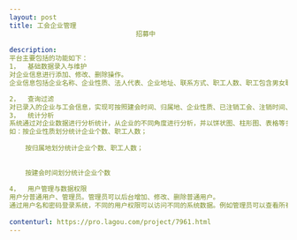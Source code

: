 ```yaml
---                
layout: post       
title: 工会企业管理
                                招募中
           
description: 
平台主要包括的功能如下：
1，	基础数据录入与维护
对企业信息进行添加、修改、删除操作。
企业信息包括企业名称、企业性质、法人代表、企业地址、联系方式、职工人数、职工包含男女职工人数、是否建会、建会时间、是否换届、获得的荣誉、注销时间、工会主席/副主席/委员/主要联系人的姓名、联系方式、行政职务。

2，	查询过滤
对已录入的企业与工会信息，实现可按照建会时间、归属地、企业性质、已注销工会、注销时间、企业名称、电话号码、任命、荣誉、换届年份查找过滤企业信息。效果图如下：
3，	统计分析
系统通过对企业数据进行分析统计，从企业的不同角度进行分析，并以饼状图、柱形图、表格等多种形式呈现，为工会管理掌握信息提供依据。
如：按企业性质划分统计企业个数、职工人数；
 
    按归属地划分统计企业个数、职工人数；
 
 
    按建会时间划分统计企业个数
 
4，	用户管理与数据权限
用户分普通用户、管理员。管理员可以后台增加、修改、删除普通用户。
通过用户名和密码登录系统，不同的用户权限可以访问不同的系统数据。例如管理员可以查看所有的数据，而某乡镇只能查看自己乡镇的企业信息。
     
contenturl: https://pro.lagou.com/project/7961.html      
---                 
```

